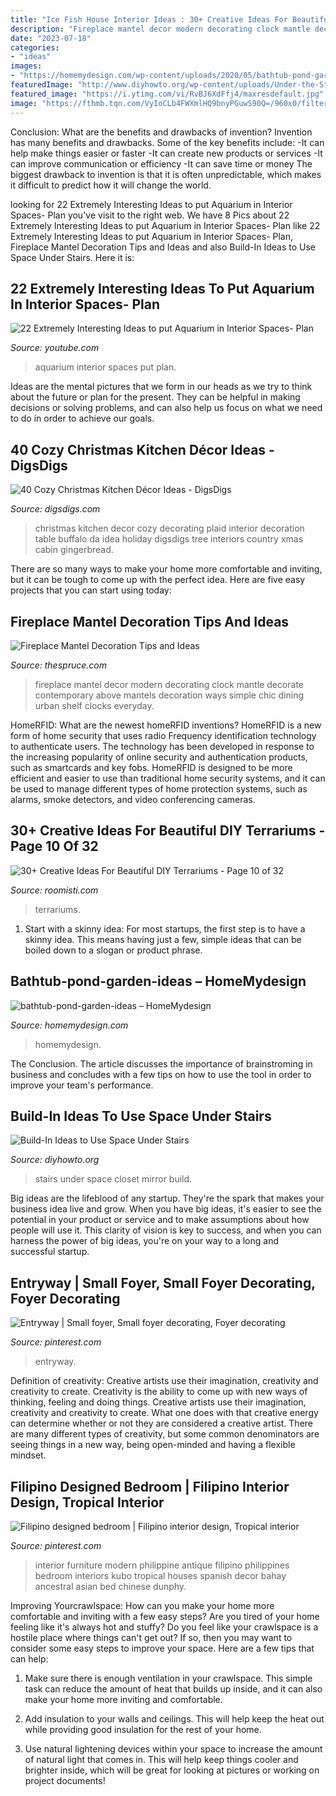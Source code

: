 ```yaml
---
title: "Ice Fish House Interior Ideas : 30+ Creative Ideas For Beautiful Diy Terrariums"
description: "Fireplace mantel decor modern decorating clock mantle decorate contemporary above mantels decoration ways simple chic dining urban shelf clocks everyday"
date: "2023-07-18"
categories:
- "ideas"
images:
- "https://homemydesign.com/wp-content/uploads/2020/05/bathtub-pond-garden-ideas.jpg"
featuredImage: "http://www.diyhowto.org/wp-content/uploads/Under-the-Stairs-Mirror-Closet-20-Build-In-Ideas-to-Use-Space-Under-Stairs-DIYHowto.jpg"
featured_image: "https://i.ytimg.com/vi/RvBJ6XdFfj4/maxresdefault.jpg"
image: "https://fthmb.tqn.com/VyIoCLb4FWXmlHQ9bnyPGuwS90Q=/960x0/filters:no_upscale()/981a9f0c7d94608ab4c04be8d0d3c2cd-5864664a5f9b586e02d45f05.jpg"
---
```



Conclusion: What are the benefits and drawbacks of invention?
Invention has many benefits and drawbacks. Some of the key benefits include: 
-It can help make things easier or faster 
-It can create new products or services 
-It can improve communication or efficiency 
-It can save time or money 
The biggest drawback to invention is that it is often unpredictable, which makes it difficult to predict how it will change the world.

	

		
looking for 22 Extremely Interesting Ideas to put Aquarium in Interior Spaces- Plan you've visit to the right web. We have 8 Pics about 22 Extremely Interesting Ideas to put Aquarium in Interior Spaces- Plan like 22 Extremely Interesting Ideas to put Aquarium in Interior Spaces- Plan, Fireplace Mantel Decoration Tips and Ideas and also Build-In Ideas to Use Space Under Stairs. Here it is:
		
    
## 22 Extremely Interesting Ideas To Put Aquarium In Interior Spaces- Plan

<img loading=lazy src="https://i.ytimg.com/vi/RvBJ6XdFfj4/maxresdefault.jpg" onerror="this.onerror=null;this.src='https://tse2.mm.bing.net/th?id=OIP.yNIJa7OejDilDXDZjHDluAHaEK&amp;pid=15.1';" alt="22 Extremely Interesting Ideas to put Aquarium in Interior Spaces- Plan">

_Source: youtube.com_

>aquarium interior spaces put plan. 

	

Ideas are the mental pictures that we form in our heads as we try to think about the future or plan for the present. They can be helpful in making decisions or solving problems, and can also help us focus on what we need to do in order to achieve our goals.

    
## 40 Cozy Christmas Kitchen Décor Ideas - DigsDigs

<img loading=lazy src="http://www.digsdigs.com/photos/cozy-christmas-kitchen-decor-ideas-21-554x830.jpg" onerror="this.onerror=null;this.src='https://tse2.mm.bing.net/th?id=OIP.dYpULAr9uGCalp1HZo82WwHaLG&amp;pid=15.1';" alt="40 Cozy Christmas Kitchen Décor Ideas - DigsDigs">

_Source: digsdigs.com_

>christmas kitchen decor cozy decorating plaid interior decoration table buffalo da idea holiday digsdigs tree interiors country xmas cabin gingerbread. 

	

There are so many ways to make your home more comfortable and inviting, but it can be tough to come up with the perfect idea. Here are five easy projects that you can start using today: 

    
## Fireplace Mantel Decoration Tips And Ideas

<img loading=lazy src="https://fthmb.tqn.com/VyIoCLb4FWXmlHQ9bnyPGuwS90Q=/960x0/filters:no_upscale()/981a9f0c7d94608ab4c04be8d0d3c2cd-5864664a5f9b586e02d45f05.jpg" onerror="this.onerror=null;this.src='https://tse1.mm.bing.net/th?id=OIP.PtzFfq6zGroXUW-9ojEI6gHaMY&amp;pid=15.1';" alt="Fireplace Mantel Decoration Tips and Ideas">

_Source: thespruce.com_

>fireplace mantel decor modern decorating clock mantle decorate contemporary above mantels decoration ways simple chic dining urban shelf clocks everyday. 

	

HomeRFID: What are the newest homeRFID inventions?
HomeRFID is a new form of home security that uses radio Frequency identification technology to authenticate users. The technology has been developed in response to the increasing popularity of online security and authentication products, such as smartcards and key fobs. HomeRFID is designed to be more efficient and easier to use than traditional home security systems, and it can be used to manage different types of home protection systems, such as alarms, smoke detectors, and video conferencing cameras.

    
## 30+ Creative Ideas For Beautiful DIY Terrariums - Page 10 Of 32

<img loading=lazy src="https://roomisti.com/wp-content/uploads/2019/04/35-Creative-Ideas-For-Beautiful-DIY-Terrariums-14.jpg" onerror="this.onerror=null;this.src='https://tse2.mm.bing.net/th?id=OIP.Tn2EMiv7PEnY5FBZzct2CQHaLH&amp;pid=15.1';" alt="30+ Creative Ideas For Beautiful DIY Terrariums - Page 10 of 32">

_Source: roomisti.com_

>terrariums. 

	

1. Start with a skinny idea: For most startups, the first step is to have a skinny idea. This means having just a few, simple ideas that can be boiled down to a slogan or product phrase.

    
## Bathtub-pond-garden-ideas – HomeMydesign

<img loading=lazy src="https://homemydesign.com/wp-content/uploads/2020/05/bathtub-pond-garden-ideas.jpg" onerror="this.onerror=null;this.src='https://tse3.mm.bing.net/th?id=OIP.kC6umfLt044om2SvQfFWpQHaJ4&amp;pid=15.1';" alt="bathtub-pond-garden-ideas – HomeMydesign">

_Source: homemydesign.com_

>homemydesign. 

	

The Conclusion.
The article discusses the importance of brainstroming in business and concludes with a few tips on how to use the tool in order to improve your team's performance.

    
## Build-In Ideas To Use Space Under Stairs

<img loading=lazy src="http://www.diyhowto.org/wp-content/uploads/Under-the-Stairs-Mirror-Closet-20-Build-In-Ideas-to-Use-Space-Under-Stairs-DIYHowto.jpg" onerror="this.onerror=null;this.src='https://tse1.mm.bing.net/th?id=OIP.1XAMW79T4_wh-98fS4RoewHaJ8&amp;pid=15.1';" alt="Build-In Ideas to Use Space Under Stairs">

_Source: diyhowto.org_

>stairs under space closet mirror build. 

	

Big ideas are the lifeblood of any startup. They're the spark that makes your business idea live and grow. When you have big ideas, it's easier to see the potential in your product or service and to make assumptions about how people will use it. This clarity of vision is key to success, and when you can harness the power of big ideas, you're on your way to a long and successful startup.

    
## Entryway | Small Foyer, Small Foyer Decorating, Foyer Decorating

<img loading=lazy src="https://i.pinimg.com/736x/02/9c/2b/029c2baceeeff03ecd7111166d9d20a6.jpg" onerror="this.onerror=null;this.src='https://tse4.mm.bing.net/th?id=OIP.YwfGhUn1VHWlelt1druSzgHaJ3&amp;pid=15.1';" alt="Entryway | Small foyer, Small foyer decorating, Foyer decorating">

_Source: pinterest.com_

>entryway. 

	

Definition of creativity: Creative artists use their imagination, creativity and creativity to create.
Creativity is the ability to come up with new ways of thinking, feeling and doing things. Creative artists use their imagination, creativity and creativity to create. What one does with that creative energy can determine whether or not they are considered a creative artist. There are many different types of creativity, but some common denominators are seeing things in a new way, being open-minded and having a flexible mindset.

    
## Filipino Designed Bedroom | Filipino Interior Design, Tropical Interior

<img loading=lazy src="https://i.pinimg.com/736x/53/f8/a6/53f8a646b86a08fbef66a9b7b3d0345f--tropical-interior-chinese-furniture.jpg" onerror="this.onerror=null;this.src='https://tse2.mm.bing.net/th?id=OIP.DTbEdLDUKXj1KSy0JXYI6AHaGE&amp;pid=15.1';" alt="Filipino designed bedroom | Filipino interior design, Tropical interior">

_Source: pinterest.com_

>interior furniture modern philippine antique filipino philippines bedroom interiors kubo tropical houses spanish decor bahay ancestral asian bed chinese dunphy. 

	

Improving Yourcrawlspace: How can you make your home more comfortable and inviting with a few easy steps?
Are you tired of your home feeling like it's always hot and stuffy? Do you feel like your crawlspace is a hostile place where things can't get out? If so, then you may want to consider some easy steps to improve your space. Here are a few tips that can help:
1. Make sure there is enough ventilation in your crawlspace. This simple task can reduce the amount of heat that builds up inside, and it can also make your home more inviting and comfortable.

2. Add insulation to your walls and ceilings. This will help keep the heat out while providing good insulation for the rest of your home.

3. Use natural lightening devices within your space to increase the amount of natural light that comes in. This will help keep things cooler and brighter inside, which will be great for looking at pictures or working on project documents!

